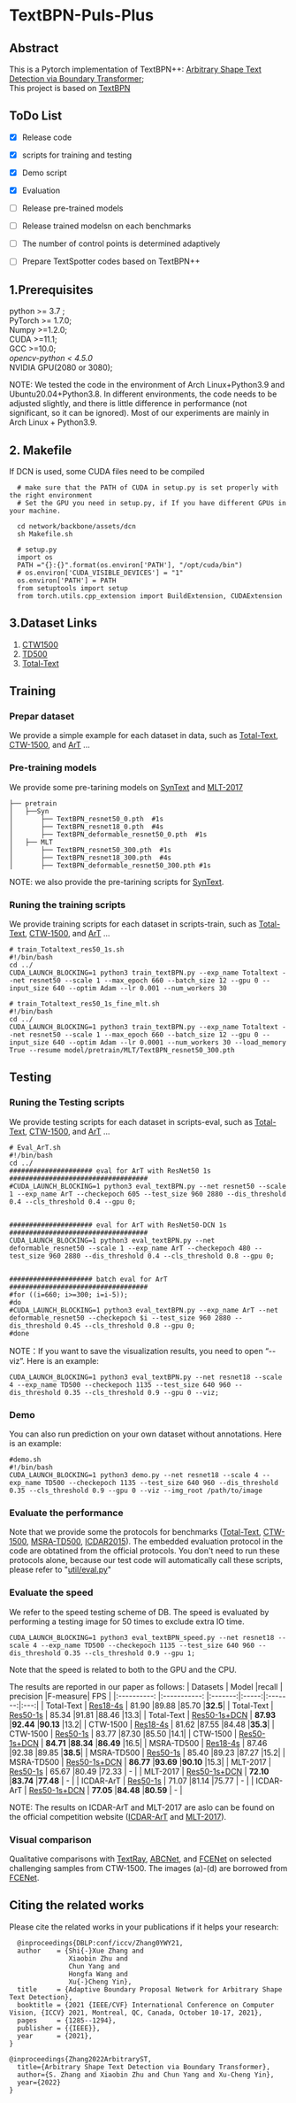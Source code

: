 # TextBPN-Puls-Plus 
[](https://github.com/GXYM/TextBPN-Plus-Plus/blob/main/vis/framework.png)

## Abstract
This is a Pytorch implementation of TextBPN++: [Arbitrary Shape Text Detection via Boundary Transformer](https://arxiv.org/abs/2205.05320);       
This project is based on [TextBPN](https://github.com/GXYM/TextBPN)

## ToDo List

- [x] Release code
- [x] scripts for training and testing
- [x] Demo script
- [x] Evaluation
- [ ] Release pre-trained models
- [ ] Release trained modelsn on each benchmarks
- [ ] The number of control points is determined adaptively
- [ ] Prepare TextSpotter codes based on TextBPN++



## 1.Prerequisites 
  python >= 3.7 ;  
  PyTorch >= 1.7.0;   
  Numpy >=1.2.0;   
  CUDA >=11.1;  
  GCC >=10.0;   
  *opencv-python < 4.5.0*  
  NVIDIA GPU(2080 or 3080);  
  
  NOTE: We tested the code in the environment of Arch Linux+Python3.9 and  Ubuntu20.04+Python3.8. In different environments, the code needs to be adjusted slightly, and there is little difference in performance (not significant, so it can be ignored). Most of our experiments are mainly in Arch Linux + Python3.9.
  

## 2. Makefile

If DCN is used, some CUDA files need to be compiled

```
  # make sure that the PATH of CUDA in setup.py is set properly with the right environment
  # Set the GPU you need in setup.py, if If you have different GPUs in your machine.
  
  cd network/backbone/assets/dcn
  sh Makefile.sh
  
  # setup.py 
  import os
  PATH ="{}:{}".format(os.environ['PATH'], "/opt/cuda/bin")
  # os.environ['CUDA_VISIBLE_DEVICES'] = "1"
  os.environ['PATH'] = PATH
  from setuptools import setup
  from torch.utils.cpp_extension import BuildExtension, CUDAExtension
```

## 3.Dataset Links  
1. [CTW1500](https://drive.google.com/file/d/1A2s3FonXq4dHhD64A2NCWc8NQWMH2NFR/view?usp=sharing)   
2. [TD500](https://drive.google.com/file/d/1ByluLnyd8-Ltjo9AC-1m7omZnI-FA1u0/view?usp=sharing)  
3. [Total-Text](https://drive.google.com/file/d/17_7T_-2Bu3KSSg2OkXeCxj97TBsjvueC/view?usp=sharing) 


## Training 
### Prepar dataset
We provide a simple example for each dataset in data, such as [Total-Text](), [CTW-1500](), and [ArT]() ...


### Pre-training models
We provide some pre-tarining models on [SynText]() and [MLT-2017]()

```
├── pretrain
│   ├──Syn
│       ├── TextBPN_resnet50_0.pth  #1s
│       ├── TextBPN_resnet18_0.pth  #4s
│       ├── TextBPN_deformable_resnet50_0.pth  #1s
│   ├── MLT
│       ├── TextBPN_resnet50_300.pth  #1s
│       ├── TextBPN_resnet18_300.pth  #4s
│       ├── TextBPN_deformable_resnet50_300.pth #1s
``` 
NOTE: we also provide the  pre-tarining scripts for [SynText]().

### Runing the training scripts
We provide training scripts for each dataset in scripts-train, such as [Total-Text](), [CTW-1500](), and [ArT]() ...

```
# train_Totaltext_res50_1s.sh
#!/bin/bash
cd ../
CUDA_LAUNCH_BLOCKING=1 python3 train_textBPN.py --exp_name Totaltext --net resnet50 --scale 1 --max_epoch 660 --batch_size 12 --gpu 0 --input_size 640 --optim Adam --lr 0.001 --num_workers 30

# train_Totaltext_res50_1s_fine_mlt.sh
#!/bin/bash
cd ../
CUDA_LAUNCH_BLOCKING=1 python3 train_textBPN.py --exp_name Totaltext --net resnet50 --scale 1 --max_epoch 660 --batch_size 12 --gpu 0 --input_size 640 --optim Adam --lr 0.0001 --num_workers 30 --load_memory True --resume model/pretrain/MLT/TextBPN_resnet50_300.pth

```

## Testing 

### Runing the Testing scripts
We provide testing scripts for each dataset in scripts-eval, such as [Total-Text](), [CTW-1500](), and [ArT]() ...

```
# Eval_ArT.sh
#!/bin/bash
cd ../
##################### eval for ArT with ResNet50 1s ###################################
#CUDA_LAUNCH_BLOCKING=1 python3 eval_textBPN.py --net resnet50 --scale 1 --exp_name ArT --checkepoch 605 --test_size 960 2880 --dis_threshold 0.4 --cls_threshold 0.4 --gpu 0;


##################### eval for ArT with ResNet50-DCN 1s ###################################
CUDA_LAUNCH_BLOCKING=1 python3 eval_textBPN.py --net deformable_resnet50 --scale 1 --exp_name ArT --checkepoch 480 --test_size 960 2880 --dis_threshold 0.4 --cls_threshold 0.8 --gpu 0;


##################### batch eval for ArT ###################################
#for ((i=660; i>=300; i=i-5));
#do 
#CUDA_LAUNCH_BLOCKING=1 python3 eval_textBPN.py --exp_name ArT --net deformable_resnet50 --checkepoch $i --test_size 960 2880 --dis_threshold 0.45 --cls_threshold 0.8 --gpu 0;
#done
```

NOTE：If you want to save the visualization results, you need to open “--viz”.  Here is an example:

``` 
CUDA_LAUNCH_BLOCKING=1 python3 eval_textBPN.py --net resnet18 --scale 4 --exp_name TD500 --checkepoch 1135 --test_size 640 960 --dis_threshold 0.35 --cls_threshold 0.9 --gpu 0 --viz;
```


### Demo
You can also run prediction on your own dataset without annotations. Here is an example:

``` 
#demo.sh
#!/bin/bash
CUDA_LAUNCH_BLOCKING=1 python3 demo.py --net resnet18 --scale 4 --exp_name TD500 --checkepoch 1135 --test_size 640 960 --dis_threshold 0.35 --cls_threshold 0.9 --gpu 0 --viz --img_root /path/to/image 
```

### Evaluate the performance

Note that we provide some the protocols for benchmarks ([Total-Text](), [CTW-1500](), [MSRA-TD500](), [ICDAR2015]()). The embedded evaluation protocol in the code are obtatined from the official protocols. You don't need to run these protocols alone, because our test code will automatically call these scripts, please refer to "[util/eval.py]()"


### Evaluate the speed 
 We refer to the speed testing scheme of DB. The speed is evaluated by performing a testing image for 50 times to exclude extra IO time.

```
CUDA_LAUNCH_BLOCKING=1 python3 eval_textBPN_speed.py --net resnet18 --scale 4 --exp_name TD500 --checkepoch 1135 --test_size 640 960 --dis_threshold 0.35 --cls_threshold 0.9 --gpu 1;
```

Note that the speed is related to both to the GPU and the CPU.


The results are reported in our paper as follows:
|  Datasets   |  Model        |recall | precision |F-measure| FPS |
|:----------:	|:-----------:	|:-------:|:-----:|:-------:|:---:|
| Total-Text 	| [Res18-4s]() 	    |  81.90 |89.88 |85.70 |**32.5**|
| Total-Text 	| [Res50-1s]()	    |  85.34 |91.81 |88.46 |13.3|
| Total-Text 	| [Res50-1s+DCN]()	|  **87.93** |**92.44** |**90.13** |13.2|
| CTW-1500 	  | [Res18-4s]() 	    |  81.62 |87.55 |84.48 |**35.3**|
| CTW-1500  	| [Res50-1s]()	    |  83.77 |87.30 |85.50 |14.1|
| CTW-1500  	| [Res50-1s+DCN]()	|  **84.71** |**88.34** |**86.49** |16.5|
| MSRA-TD500 	| [Res18-4s]() 	    |  87.46 |92.38 |89.85 |**38.5**|
| MSRA-TD500  | [Res50-1s]()	    |  85.40 |89.23 |87.27 |15.2|
| MSRA-TD500  | [Res50-1s+DCN]()	|  **86.77** |**93.69** |**90.10** |15.3|
| MLT-2017	  | [Res50-1s]() 	    |  65.67 |80.49 |72.33 |  - |
| MLT-2017    | [Res50-1s+DCN]()	|  **72.10** |**83.74** |**77.48** |  - |
| ICDAR-ArT   | [Res50-1s]()	    |  71.07 |81.14 |75.77 |  - |
| ICDAR-ArT   | [Res50-1s+DCN]()	|  **77.05** |**84.48** |**80.59** |  - |

NOTE: The results on ICDAR-ArT and MLT-2017 are aslo can be found on the official competition website ([ICDAR-ArT](https://rrc.cvc.uab.es/?ch=14&com=evaluation&task=1) and [MLT-2017](https://rrc.cvc.uab.es/?ch=8&com=evaluation&task=1)).

### Visual comparison

[](https://github.com/GXYM/TextBPN-Plus-Plus/blob/main/vis/vis.png)

Qualitative comparisons with [TextRay](), [ABCNet](), and [FCENet]() on selected challenging samples from CTW-1500. The images (a)-(d) are borrowed from [FCENet]().


## Citing the related works

Please cite the related works in your publications if it helps your research:
``` 
  @inproceedings{DBLP:conf/iccv/Zhang0YWY21,
  author    = {Shi{-}Xue Zhang and
               Xiaobin Zhu and
               Chun Yang and
               Hongfa Wang and
               Xu{-}Cheng Yin},
  title     = {Adaptive Boundary Proposal Network for Arbitrary Shape Text Detection},
  booktitle = {2021 {IEEE/CVF} International Conference on Computer Vision, {ICCV} 2021, Montreal, QC, Canada, October 10-17, 2021},
  pages     = {1285--1294},
  publisher = {{IEEE}},
  year      = {2021},
}

@inproceedings{Zhang2022ArbitraryST,
  title={Arbitrary Shape Text Detection via Boundary Transformer},
  author={S. Zhang and Xiaobin Zhu and Chun Yang and Xu-Cheng Yin},
  year={2022}
}
  ``` 
